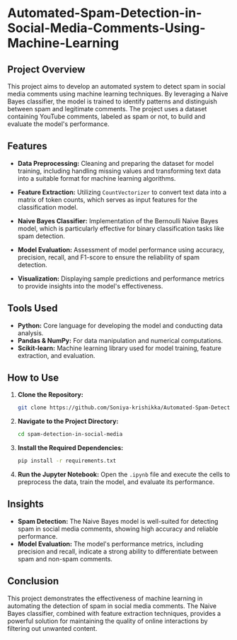 # Automated-Spam-Detection-in-Social-Media-Comments-Using-Machine-Learning

## Project Overview
This project aims to develop an automated system to detect spam in social media comments using machine learning techniques. By leveraging a Naive Bayes classifier, the model is trained to identify patterns and distinguish between spam and legitimate comments. The project uses a dataset containing YouTube comments, labeled as spam or not, to build and evaluate the model's performance.

## Features
- **Data Preprocessing:** Cleaning and preparing the dataset for model training, including handling missing values and transforming text data into a suitable format for machine learning algorithms.
  
- **Feature Extraction:** Utilizing `CountVectorizer` to convert text data into a matrix of token counts, which serves as input features for the classification model.
  
- **Naive Bayes Classifier:** Implementation of the Bernoulli Naive Bayes model, which is particularly effective for binary classification tasks like spam detection.
  
- **Model Evaluation:** Assessment of model performance using accuracy, precision, recall, and F1-score to ensure the reliability of spam detection.
  
- **Visualization:** Displaying sample predictions and performance metrics to provide insights into the model's effectiveness.

## Tools Used
- **Python:** Core language for developing the model and conducting data analysis.
- **Pandas & NumPy:** For data manipulation and numerical computations.
- **Scikit-learn:** Machine learning library used for model training, feature extraction, and evaluation.
  
## How to Use
1. **Clone the Repository:**
   ```bash
   git clone https://github.com/Soniya-krishikka/Automated-Spam-Detection-in-Social-Media-Comments-Using-Machine-Learning.git
   ```
   
2. **Navigate to the Project Directory:**
   ```bash
   cd spam-detection-in-social-media
   ```
   
3. **Install the Required Dependencies:**
   ```bash
   pip install -r requirements.txt
   ```
   
4. **Run the Jupyter Notebook:**
   Open the `.ipynb` file and execute the cells to preprocess the data, train the model, and evaluate its performance.

## Insights
- **Spam Detection:** The Naive Bayes model is well-suited for detecting spam in social media comments, showing high accuracy and reliable performance.
- **Model Evaluation:** The model's performance metrics, including precision and recall, indicate a strong ability to differentiate between spam and non-spam comments.

## Conclusion
This project demonstrates the effectiveness of machine learning in automating the detection of spam in social media comments. The Naive Bayes classifier, combined with feature extraction techniques, provides a powerful solution for maintaining the quality of online interactions by filtering out unwanted content.


